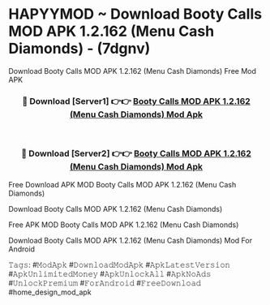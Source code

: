 # HAPYYMOD ~ Download Booty Calls MOD APK 1.2.162 (Menu Cash Diamonds) - (7dgnv)
Download Booty Calls MOD APK 1.2.162 (Menu Cash Diamonds) Free Mod APK

<div align="center">
<h3>🔴 Download [Server1] 👉👉 <a href="https://apk-comot.site?title=Booty_Calls_MOD_APK_1.2.162_(Menu_Cash_Diamonds)">Booty Calls MOD APK 1.2.162 (Menu Cash Diamonds) Mod Apk</a></h3><br>

<h3>🔴 Download [Server2] 👉👉 <a href="https://apk-comot.site?title=Booty_Calls_MOD_APK_1.2.162_(Menu_Cash_Diamonds)">Booty Calls MOD APK 1.2.162 (Menu Cash Diamonds) Mod Apk</a></h3>
</div>


Free Download APK MOD Booty Calls MOD APK 1.2.162 (Menu Cash Diamonds)

Download Booty Calls MOD APK 1.2.162 (Menu Cash Diamonds) 

Free APK MOD Booty Calls MOD APK 1.2.162 (Menu Cash Diamonds) 

Download Booty Calls MOD APK 1.2.162 (Menu Cash Diamonds) Mod For Android

𝚃𝚊𝚐𝚜: #𝙼𝚘𝚍𝙰𝚙𝚔 #𝙳𝚘𝚠𝚗𝚕𝚘𝚊𝚍𝙼𝚘𝚍𝙰𝚙𝚔 #𝙰𝚙𝚔𝙻𝚊𝚝𝚎𝚜𝚝𝚅𝚎𝚛𝚜𝚒𝚘𝚗 #𝙰𝚙𝚔𝚄𝚗𝚕𝚒𝚖𝚒𝚝𝚎𝚍𝙼𝚘𝚗𝚎𝚢 #𝙰𝚙𝚔𝚄𝚗𝚕𝚘𝚌𝚔𝙰𝚕𝚕 #𝙰𝚙𝚔𝙽𝚘𝙰𝚍𝚜 #𝚄𝚗𝚕𝚘𝚌𝚔𝙿𝚛𝚎𝚖𝚒𝚞𝚖 #𝙵𝚘𝚛𝙰𝚗𝚍𝚛𝚘𝚒𝚍 #𝙵𝚛𝚎𝚎𝙳𝚘𝚠𝚗𝚕𝚘𝚊𝚍 #home_design_mod_apk